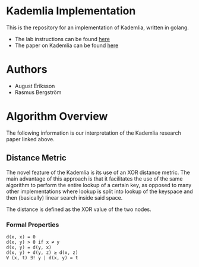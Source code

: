 # Kademlia Implementation

This is the repository for an implementation of Kademlia, written in golang.

- The lab instructions can be found [here](./docs/instructions/lab.pdf)
- The paper on Kademlia can be found [here](./docs/instructions/paper.pdf)

# Authors

- August Eriksson
- Rasmus Bergström

# Algorithm Overview

The following information is our interpretation of the Kademlia research paper
linked above.

## Distance Metric

The novel feature of the Kademlia is its use of an XOR distance metric. The
main advantage of this approach is that it facilitates the use of the same
algorithm to perform the entire lookup of a certain key, as opposed to many
other implementations where lookup is split into lookup of the keyspace and
then (basically) linear search inside said space.

The distance is defined as the XOR value of the two nodes.

### Formal Properties

```text
d(x, x) = 0
d(x, y) > 0 if x ≠ y
d(x, y) = d(y, x)
d(x, y) + d(y, z) ≥ d(x, z)
∀ (x, t) ∃! y | d(x, y) = t
```
